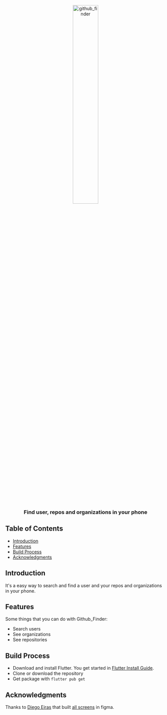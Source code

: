 <p align="center">
  <img src="https://user-images.githubusercontent.com/67290471/95930993-6676fd00-0d9e-11eb-916b-75461c349eec.png" alt="github_finder" heigth="40%" width="40%" />
</p>

<h3 align="center">Find user, repos and organizations in your phone</h3>

## Table of Contents

- [Introduction](#introduction)
- [Features](#features)
- [Build Process](#build-process)
- [Acknowledgments](#acknowledgments)

## Introduction

It's a easy way to search and find a user and your repos and organizations in your phone.

## Features

Some things that you can do with Github_Finder:

* Search users
* See organizations
* See repositories

## Build Process

* Download and install Flutter. You get started in [Flutter Install Guide](https://flutter.dev/docs/get-started/install).
* Clone or download the repository
* Get package with `flutter pub get`

## Acknowledgments

Thanks to [Diego Eiras](https://github.com/lucioeiras) that built [all screens](https://www.figma.com/file/lR4FK3bOmQa9O0bOoNHn7p/Repo-Finder?node-id=17%3A334) in figma.
